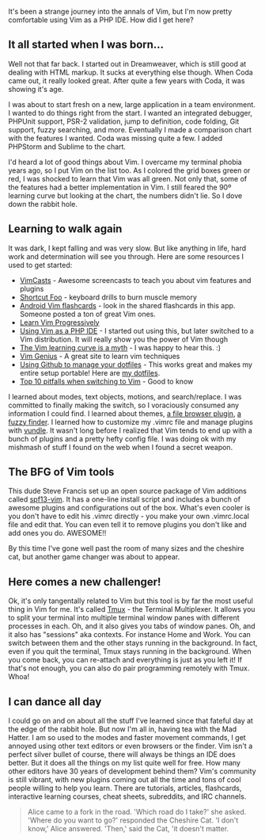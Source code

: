 It's been a strange journey into the annals of Vim, but I'm now pretty comfortable using Vim as a PHP IDE. How did I get here?

## It all started when I was born…

Well not that far back. I started out in Dreamweaver, which is still good at dealing with HTML markup. It sucks at everything else though. When Coda came out, it really looked great. After quite a few years with Coda, it was showing it's age.

I was about to start fresh on a new, large application in a team environment. I wanted to do things right from the start. I wanted an integrated debugger, PHPUnit support, PSR-2 validation, jump to definition, code folding, Git support, fuzzy searching, and more. Eventually I made a comparison chart with the features I wanted. Coda was missing quite a few. I added PHPStorm and Sublime to the chart.

I'd heard a lot of good things about Vim. I overcame my terminal phobia years ago, so I put Vim on the list too. As I colored the grid boxes green or red, I was shocked to learn that Vim was all green. Not only that, some of the features had a better implementation in Vim. I still feared the 90º learning curve but looking at the chart, the numbers didn't lie. So I dove down the rabbit hole.

## Learning to walk again

It was dark, I kept falling and was very slow. But like anything in life, hard work and determination will see you through. Here are some resources I used to get started:

* [VimCasts](http://vimcasts.org) - Awesome screencasts to teach you about vim features and plugins
* [Shortcut Foo](http://shortcutfoo.com) - keyboard drills to burn muscle memory
* [Android Vim flashcards](https://play.google.com/store/apps/details?id=com.ichi2.anki&hl=en) - look in the shared flashcards in this app. Someone posted a ton of great Vim ones.
* [Learn Vim Progressively](http://yannesposito.com/Scratch/en/blog/Learn-Vim-Progressively/)
* [Using Vim as a PHP IDE](http://joncairns.com/2012/05/using-vim-as-a-php-ide/) - I started out using this, but later switched to a Vim distribution. It will really show you the power of Vim though
* [The Vim learning curve is a myth](http://robots.thoughtbot.com/post/13164810557/the-vim-learning-curve-is-a-myth) - I was happy to hear this. :)
* [Vim Genius](http://vimgenius.com) - A great site to learn vim techniques
* [Using Github to manage your dotfiles](http://blog.smalleycreative.com/tutorials/using-git-and-github-to-manage-your-dotfiles/) - This works great and makes my entire setup portable! Here are [my dotfiles](http://github.com/mikedfunk/dotfiles).
* [Top 10 pitfalls when switching to Vim](http://net.tutsplus.com/articles/general/top-10-pitfalls-when-switching-to-vim/) - Good to know

I learned about modes, text objects, motions, and search/replace. I was committed to finally making the switch, so I voraciously consumed any information I could find. I learned about themes, [a file browser plugin](https://github.com/scrooloose/nerdtree), [a fuzzy finder](http://github.com/kien/ctrlp). I learned how to customize my .vimrc file and manage plugins with [vundle](http://github.com/gmarik/vundle). It wasn't long before I realized that Vim tends to end up with a bunch of plugins and a pretty hefty config file. I was doing ok with my mishmash of stuff I found on the web when I found a secret weapon.

## The BFG of Vim tools

This dude Steve Francis set up an open source package of Vim additions called [spf13-vim](http://vim.spf13.com). It has a one-line install script and includes a bunch of awesome plugins and configurations out of the box. What's even cooler is you don't have to edit his .vimrc directly - you make your own .vimrc.local file and edit that. You can even tell it to remove plugins you don't like and add ones you do. AWESOME!!

By this time I've gone well past the room of many sizes and the cheshire cat, but another game changer was about to appear.

## Here comes a new challenger!

Ok, it's only tangentally related to Vim but this tool is by far the most useful thing in Vim for me. It's called [Tmux](http://tmux.sourceforge.net) - the Terminal Multiplexer. It allows you to split your terminal into multiple terminal window panes with different processes in each. Oh, and it also gives you tabs of window panes. Oh, and it also has "sessions" aka contexts. For instance Home and Work. You can switch between them and the other stays running in the background. In fact, even if you quit the terminal, Tmux stays running in the background. When you come back, you can re-attach and everything is just as you left it! If that's not enough, you can also do pair programming remotely with Tmux. Whoa!

## I can dance all day

I could go on and on about all the stuff I've learned since that fateful day at the edge of the rabbit hole. But now I'm all in, having tea with the Mad Hatter. I am so used to the modes and faster movement commands, I get annoyed using other text editors or even browsers or the finder. Vim isn't a perfect silver bullet of course, there will always be things an IDE does better. But it does all the things on my list quite well for free. How many other editors have 30 years of development behind them? Vim's community is still vibrant, with new plugins coming out all the time and tons of cool people willing to help you learn. There are tutorials, articles, flashcards, interactive learning courses, cheat sheets, subreddits, and IRC channels.

> Alice came to a fork in the road. 'Which road do I take?' she asked.
> 'Where do you want to go?' responded the Cheshire Cat.
> 'I don't know,' Alice answered.
> 'Then,' said the Cat, 'it doesn't matter.
